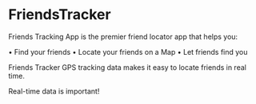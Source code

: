 # FriendsTracker

Friends Tracking App  is the premier friend locator app that helps you:

• Find your friends
• Locate your friends on a Map
• Let friends find you


Friends Tracker GPS tracking data makes it easy to locate friends in real time.

Real-time data is important!


